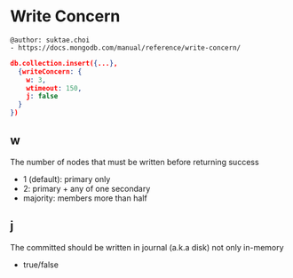 # Write Concern

```
@author: suktae.choi
- https://docs.mongodb.com/manual/reference/write-concern/
```

```json
db.collection.insert({...},
  {writeConcern: {
    w: 3,
    wtimeout: 150,
    j: false
  }
})
```

## w
The number of nodes that must be written before returning success

- 1 (default): primary only
- 2: primary + any of one secondary
- majority: members more than half

## j
The committed should be written in journal (a.k.a disk) not only in-memory

- true/false
